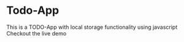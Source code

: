 # Todo-App
This is a TODO-App with local storage functionality using javascript\
Checkout the live demo

